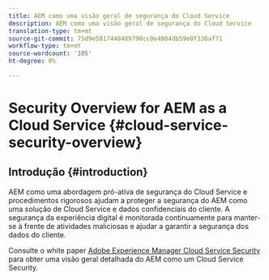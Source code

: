 ```yaml
---
title: AEM como uma visão geral de segurança do Cloud Service
description: AEM como uma visão geral de segurança do Cloud Service
translation-type: tm+mt
source-git-commit: 75d9e5817448489790cc0e4004db59e0f330af71
workflow-type: tm+mt
source-wordcount: '105'
ht-degree: 0%

---
```



# Security Overview for AEM as a Cloud Service {#cloud-service-security-overview}

## Introdução {#introduction}

AEM como uma abordagem pró-ativa de segurança do Cloud Service e procedimentos rigorosos ajudam a proteger a segurança do AEM como uma solução de Cloud Service e dados confidenciais do cliente. A segurança da experiência digital é monitorada continuamente para manter-se à frente de atividades maliciosas e ajudar a garantir a segurança dos dados do cliente.

Consulte o white paper [Adobe Experience Manager Cloud Service Security](https://www.adobe.com/content/dam/cc/en/security/pdfs/AEMCloudService_Security_Overview.pdf) para obter uma visão geral detalhada do AEM como um Cloud Service Security.